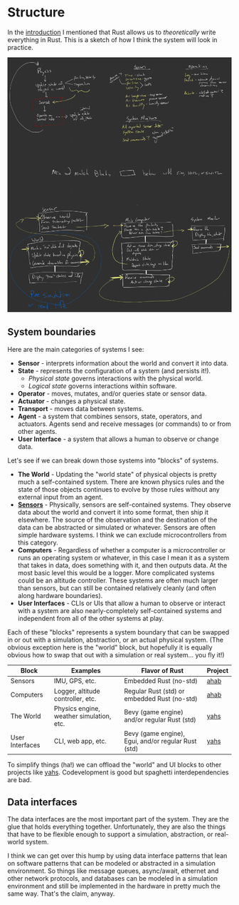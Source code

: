 # Structure

In the [introduction](introduction.md) I mentioned that Rust allows us to
_theoretically_ write everything in Rust. This is a sketch of how I think the
system will look in practice.

![sketch](./_assets/IMG_0266.png)

## System boundaries

Here are the main categories of systems I see:

- **Sensor** - interprets information about the world and convert it into data.
- **State** - represents the configuration of a system (and persists it!).
  - _Physical state_ governs interactions with the physical world.
  - _Logical state_ governs interactions within software.
- **Operator** - moves, mutates, and/or queries state or sensor data.
- **Actuator** - changes a physical state.
- **Transport** - moves data between systems.
- **Agent** - a system that combines sensors, state, operators, and actuators.
  Agents send and receive messages (or commands) to or from other agents.
- **User Interface** - a system that allows a human to observe or change data.

Let's see if we can break down those systems into "blocks" of systems.

- **The World** - Updating the "world state" of physical objects is pretty much
  a self-contained system. There are known physics rules and the state of those
  objects continues to evolve by those rules without any external input from an
  agent.
- **[Sensors](sensors.md)** - Physically, sensors are self-contained systems.
  They observe data about the world and convert it into some format, then ship
  it elsewhere. The source of the observation and the destination of the data
  can be abstracted or simulated or whatever. Sensors are often simple hardware
  systems. I think we can exclude microcontrollers from this category.
- **Computers** - Regardless of whether a computer is a microcontroller or runs
  an operating system or whatever, in this case I mean it as a system that takes
  in data, does something with it, and then outputs data. At the most basic
  level this would be a logger. More complicated systems could be an altitude
  controller. These systems are often much larger than sensors, but can still be
  contained relatively cleanly (and often along hardware boundaries).
- **User Interfaces** - CLIs or UIs that allow a human to observe or interact
  with a system are also nearly-completely self-contained systems and
  independent from all of the other systems at play.

Each of these "blocks" represents a system boundary that can be swapped in or
out with a simulation, abstraction, or an actual physical system. (The obvious
exception here is the "world" block, but hopefully it is equally obvious how to
swap that out with a simulation or real system... you fly it!)

| Block           | Examples                                 | Flavor of Rust                                      | Project                                      |
| --------------- | ---------------------------------------- | --------------------------------------------------- | -------------------------------------------- |
| Sensors         | IMU, GPS, etc.                           | Embedded Rust (no-std)                              | [ahab](https://github.com/philiplinden/ahab) |
| Computers       | Logger, altitude controller, etc.        | Regular Rust (std) or embedded Rust (no-std)        | [ahab](https://github.com/philiplinden/ahab) |
| The World       | Physics engine, weather simulation, etc. | Bevy (game engine) and/or regular Rust (std)        | [yahs](https://github.com/philiplinden/yahs) |
| User Interfaces | CLI, web app, etc.                       | Bevy (game engine), Egui, and/or regular Rust (std) | [yahs](https://github.com/philiplinden/yahs) |

To simplify things (ha!) we can offload the "world" and UI blocks to other
projects like [yahs](https://github.com/philiplinden/yahs). Codevelopment is
good but spaghetti interdependencies are bad.

## Data interfaces

The data interfaces are the most important part of the system. They are the
glue that holds everything together. Unfortunately, they are also the things
that have to be flexible enough to support a simulation, abstraction, or
real-world system.

I think we can get over this hump by using data interface patterns that lean on
software patterns that can be modeled or abstracted in a simulation environment.
So things like message queues, async/await, ethernet and other network
protocols, and databases can be modeled in a simulation environment and still be
implemented in the hardware in pretty much the same way. That's the claim,
anyway.
